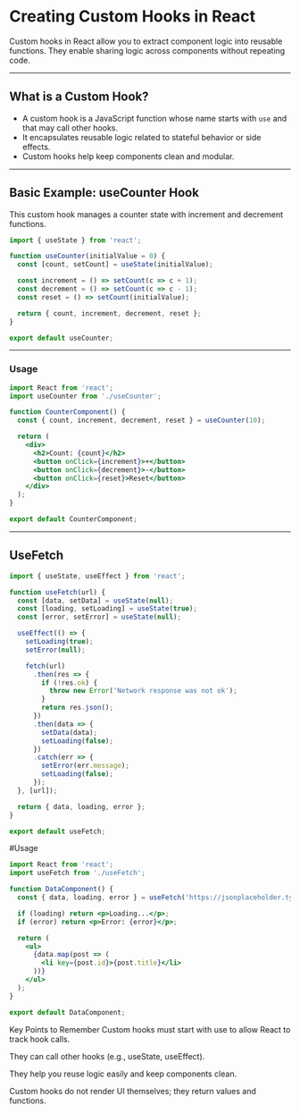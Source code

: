 # Creating Custom Hooks in React

Custom hooks in React allow you to extract component logic into reusable functions. They enable sharing logic across components without repeating code.

---

## What is a Custom Hook?

- A custom hook is a JavaScript function whose name starts with `use` and that may call other hooks.
- It encapsulates reusable logic related to stateful behavior or side effects.
- Custom hooks help keep components clean and modular.

---

## Basic Example: useCounter Hook

This custom hook manages a counter state with increment and decrement functions.

```jsx
import { useState } from 'react';

function useCounter(initialValue = 0) {
  const [count, setCount] = useState(initialValue);

  const increment = () => setCount(c => c + 1);
  const decrement = () => setCount(c => c - 1);
  const reset = () => setCount(initialValue);

  return { count, increment, decrement, reset };
}

export default useCounter;
```
---
### Usage

```jsx
import React from 'react';
import useCounter from './useCounter';

function CounterComponent() {
  const { count, increment, decrement, reset } = useCounter(10);

  return (
    <div>
      <h2>Count: {count}</h2>
      <button onClick={increment}>+</button>
      <button onClick={decrement}>-</button>
      <button onClick={reset}>Reset</button>
    </div>
  );
}

export default CounterComponent;
```

---
 ## UseFetch


```jsx
import { useState, useEffect } from 'react';

function useFetch(url) {
  const [data, setData] = useState(null);
  const [loading, setLoading] = useState(true);
  const [error, setError] = useState(null);

  useEffect(() => {
    setLoading(true);
    setError(null);

    fetch(url)
      .then(res => {
        if (!res.ok) {
          throw new Error('Network response was not ok');
        }
        return res.json();
      })
      .then(data => {
        setData(data);
        setLoading(false);
      })
      .catch(err => {
        setError(err.message);
        setLoading(false);
      });
  }, [url]);

  return { data, loading, error };
}

export default useFetch;
```

#Usage

```jsx
import React from 'react';
import useFetch from './useFetch';

function DataComponent() {
  const { data, loading, error } = useFetch('https://jsonplaceholder.typicode.com/posts');

  if (loading) return <p>Loading...</p>;
  if (error) return <p>Error: {error}</p>;

  return (
    <ul>
      {data.map(post => (
        <li key={post.id}>{post.title}</li>
      ))}
    </ul>
  );
}

export default DataComponent;

```

Key Points to Remember
Custom hooks must start with use to allow React to track hook calls.

They can call other hooks (e.g., useState, useEffect).

They help you reuse logic easily and keep components clean.

Custom hooks do not render UI themselves; they return values and functions.